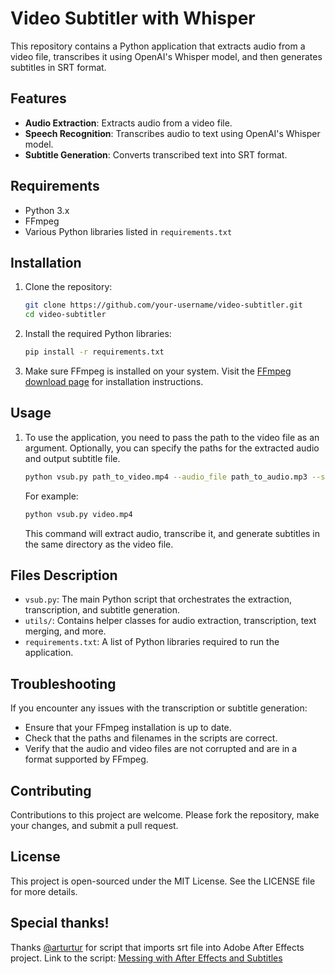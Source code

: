 # Video Subtitler with Whisper

This repository contains a Python application that extracts audio from a video file, transcribes it using OpenAI's Whisper model, and then generates subtitles in SRT format.

## Features

- **Audio Extraction**: Extracts audio from a video file.
- **Speech Recognition**: Transcribes audio to text using OpenAI's Whisper model.
- **Subtitle Generation**: Converts transcribed text into SRT format.

## Requirements

- Python 3.x
- FFmpeg
- Various Python libraries listed in `requirements.txt`

## Installation

1. Clone the repository:
   ```bash
   git clone https://github.com/your-username/video-subtitler.git
   cd video-subtitler
   ```

2. Install the required Python libraries:
   ```bash
   pip install -r requirements.txt
   ```

3. Make sure FFmpeg is installed on your system. Visit the [FFmpeg download page](https://ffmpeg.org/download.html) for installation instructions.

## Usage

1. To use the application, you need to pass the path to the video file as an argument. Optionally, you can specify the paths for the extracted audio and output subtitle file.

   ```bash
   python vsub.py path_to_video.mp4 --audio_file path_to_audio.mp3 --subtitle_file path_to_subtitle.srt
   ```

   For example:

   ```bash
   python vsub.py video.mp4
   ```

   This command will extract audio, transcribe it, and generate subtitles in the same directory as the video file.

## Files Description

- `vsub.py`: The main Python script that orchestrates the extraction, transcription, and subtitle generation.
- `utils/`: Contains helper classes for audio extraction, transcription, text merging, and more.
- `requirements.txt`: A list of Python libraries required to run the application.

## Troubleshooting

If you encounter any issues with the transcription or subtitle generation:
- Ensure that your FFmpeg installation is up to date.
- Check that the paths and filenames in the scripts are correct.
- Verify that the audio and video files are not corrupted and are in a format supported by FFmpeg.

## Contributing

Contributions to this project are welcome. Please fork the repository, make your changes, and submit a pull request.

## License

This project is open-sourced under the MIT License. See the LICENSE file for more details.

## Special thanks!
Thanks [@arturtur](https://github.com/aturtur) for script that imports srt file into Adobe After Effects project.
Link to the script: [Messing with After Effects and Subtitles](https://aturtur.com/messing-with-after-effects-and-subtitles/)